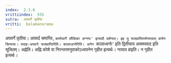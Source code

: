 ```yaml
---
index:  2.3.6
vrittiindex:  555
sutra:  अपवर्गे तृतीया
vritti:  balamanorama 
---
```


अपवर्गे तृतीया। अपवर्द समाप्तिः, `कर्मापवर्गे लौकिका अग्नयः' इत्यादौ दर्शनात्। इह तु फलप्राप्तिपर्यन्तत्वात् प्रायेण क्रियायाः। तदाह-अपवर्गः फलप्राप्तिरिति। कालाध्वनोरिति। अनेन `कालाध्वनोः' इति द्वितीयाय अयमपवाद इति सूचितम्। अह्नेति। अह्नि कोशे वा निरन्तरमनुवाकोऽध्ययनेन गृहीत इत्यर्थः। नायात #इति। न गृहीत इत्यर्थः।

